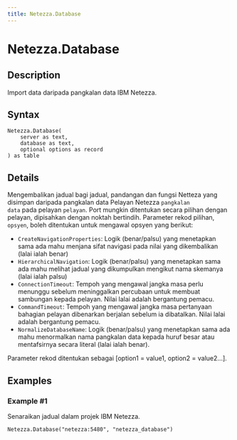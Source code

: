 ```yaml
---
title: Netezza.Database
---
```


# Netezza.Database


## Description

Import data daripada pangkalan data IBM Netezza.


## Syntax

```powerquery
Netezza.Database(
    server as text,
    database as text,
    optional options as record
) as table
```


## Details

Mengembalikan jadual bagi jadual, pandangan dan fungsi Netteza yang disimpan daripada pangkalan data Pelayan Netezza <code>pangkalan data</code> pada pelayan <code>pelayan</code>. Port mungkin ditentukan secara pilihan dengan pelayan, dipisahkan dengan noktah bertindih. Parameter rekod pilihan, <code>opsyen</code>, boleh ditentukan untuk mengawal opsyen yang berikut:<ul>        <li><code>CreateNavigationProperties</code>: Logik (benar/palsu) yang menetapkan sama ada mahu menjana sifat navigasi pada nilai yang dikembalikan (lalai ialah benar)</li>        <li><code>HierarchicalNavigation</code>: Logik (benar/palsu) yang menetapkan sama ada mahu melihat jadual yang dikumpulkan mengikut nama skemanya (lalai ialah palsu)</li>        <li><code>ConnectionTimeout</code>: Tempoh yang mengawal jangka masa perlu menunggu sebelum meninggalkan percubaan untuk membuat sambungan kepada pelayan. Nilai lalai adalah bergantung pemacu.</li>        <li><code>CommandTimeout</code>: Tempoh yang mengawal jangka masa pertanyaan bahagian pelayan dibenarkan berjalan sebelum ia dibatalkan. Nilai lalai adalah bergantung pemacu.</li><li><code>NormalizeDatabaseName</code>: Logik (benar/palsu) yang menetapkan sama ada mahu menormalkan nama pangkalan data kepada huruf besar atau mentafsirnya secara literal (lalai ialah benar).</li></ul>Parameter rekod ditentukan sebagai [option1 = value1, option2 = value2...].


## Examples

### Example #1 
Senaraikan jadual dalam projek IBM Netezza.
```powerquery
Netezza.Database("netezza:5480", "netezza_database")
```



